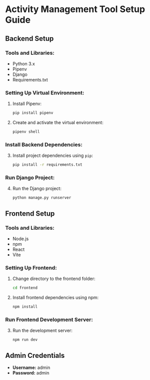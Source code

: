 # Activity Management Tool Setup Guide

## Backend Setup

### **Tools and Libraries:**
- Python 3.x
- Pipenv
- Django
- Requirements.txt

### **Setting Up Virtual Environment:**

1. Install Pipenv:
   ```bash
   pip install pipenv
   ```

2. Create and activate the virtual environment:
   ```bash
   pipenv shell
   ```

### **Install Backend Dependencies:**

3. Install project dependencies using `pip`:
   ```bash
   pip install -r requirements.txt
   ```

### **Run Django Project:**

4. Run the Django project:
   ```bash
   python manage.py runserver
   ```

## Frontend Setup

### **Tools and Libraries:**
- Node.js
- npm
- React
- Vite

### **Setting Up Frontend:**

1. Change directory to the frontend folder:
   ```bash
   cd frontend
   ```

2. Install frontend dependencies using npm:
   ```bash
   npm install
   ```

### **Run Frontend Development Server:**

3. Run the development server:
   ```bash
   npm run dev
   ```

## Admin Credentials

- **Username:** admin
- **Password:** admin
